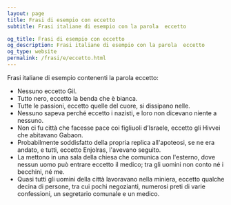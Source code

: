 ```yaml
---
layout: page
title: Frasi di esempio con eccetto 
subtitle: Frasi italiane di esempio con la parola  eccetto

og_title: Frasi di esempio con eccetto 
og_description: Frasi italiane di esempio con la parola  eccetto
og_type: website
permalink: /frasi/e/eccetto.html
---
```


Frasi italiane di esempio contenenti la parola eccetto:


- Nessuno eccetto Gil.
- Tutto nero, eccetto la benda che è bianca.
- Tutte le passioni, eccetto quelle del cuore, si dissipano nelle.
- Nessuno sapeva perché eccetto i nazisti, e loro non dicevano niente a nessuno.
- Non ci fu città che facesse pace coi figliuoli d’Israele, eccetto gli Hivvei che abitavano Gabaon.
- Probabilmente soddisfatto della propria replica all'apoteosi, se ne era andato, e tutti, eccetto Enjolras, l'avevano seguito.
- La mettono in una sala della chiesa che comunica con l'esterno, dove nessun uomo può entrare eccetto il medico; tra gli uomini non conto né i becchini, né me.
- Quasi tutti gli uomini della città lavoravano nella miniera, eccetto qualche decina di persone, tra cui pochi negozianti, numerosi preti di varie confessioni, un segretario comunale e un medico.
